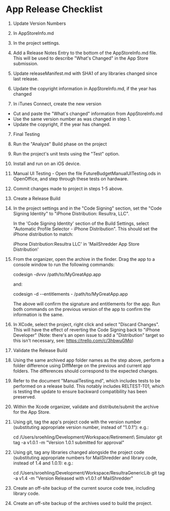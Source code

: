 # App Release Checklist

1. Update Version Numbers
  1. In AppStoreInfo.md
  3. In the project settings.

3. Add a Release Notes Entry to the bottom of the AppStoreInfo.md file. This will be used to describe "What's Changed" in the App Store submission.

4. Update releaseManifest.md with SHA1 of any libraries changed since last release.

5. Update the copyright information in AppStoreInfo.md, if the year has changed
  
6. In iTunes Connect, create the new version
  * Cut and paste the "What's changed" information from AppStoreInfo.md
  * Use the same version number as was changed in step 1.
  * Update the copyright, if the year has changed.

7. Final Testing
  1. Run the "Analyze" Build phase on the project
  2. Run the project's unit tests using the "Test" option.
  3. Install and run on an iOS device.
  4. Manual UI Testing - Open the file FutureBudgetManualUITesting.ods in OpenOffice, and step through these tests on hardware.
  
8. Commit changes made to project in steps 1-5 above.

9. Create a Release Build

  1. In the project settings and in the "Code Signing" section, set the "Code Signing Identity" to "iPhone Distribution: Resultra, LLC".

     In the 'Code Signing Identity' section of the Build Settings,
     select "Automatic Profile Selector - iPhone Distribution".
     This should set the iPhone distribution to match:
     
        iPhone Distribution:Resultra LLC' in 'MailShredder App Store Distribution'

  2. From the organizer, open the archive in the finder. Drag the 
     app to a console window to run the following commands:
     
     codesign -dvvv /path/to/MyGreatApp.app
     
     and:
     
     codesign -d --entitlements - /path/to/MyGreatApp.app
     
     The above will confirm the signature and entitlements for the
     app. Run both commands on the previous version of the app
     to confirm the information is the same.

  3. In XCode, select the project, right click and select "Discard Changes". This will have the effect of reverting the Code Signing back to "iPhone Developer" (Note: there's an open issue to add a "Distribution" target so this isn't necessary, see: https://trello.com/c/3hbwuGMq)


10. Validate the Release Build

  1. Using the same archived app folder names as the step above,
     perform a folder difference using DiffMerge on the previous
     and current app folders. The differences should correspond to
     the expected changes.

  2. Refer to the document "ManualTesting.md", which includes tests to
     be performed on a release build. This notably includes RELTEST-T01,
     which is testing the update to ensure backward compatibility has been preserved.

11. Within the Xcode organizer, validate and distribute/submit the archive for the App Store.
  

12. Using git, tag the app's project code with the version number
   (substituting appropriate version number, instead of "1.0.1"): e.g.:

    cd /Users/sroehling/Development/Workspace/Retirement\ Simulator
	git tag -a v1.0.1 -m "Version 1.0.1 submitted for approval"
	
13. Using git, tag any libraries changed alongside the project code 
   (substituting appropriate numbers for MailShredder and library code, instead of 1.4 and 1.0.1): e.g.:

    cd /Users/sroehling/Development/Workspace/ResultraGenericLib
	git tag -a v1.4 -m "Version Released with v1.0.1 of MailShredder"
	
14. Create an off-site backup of the current source code tree, including library code.

15. Create an off-site backup of the archives used to build the project.